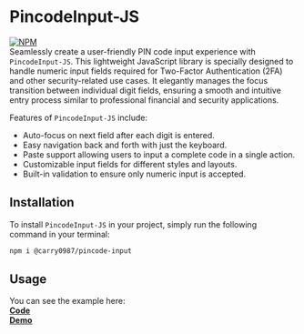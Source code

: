 # PincodeInput-JS
[![NPM](https://img.shields.io/npm/v/@carry0987/pincode-input.svg?style=flat-square)](https://www.npmjs.com/package/@carry0987/pincode-input)  
Seamlessly create a user-friendly PIN code input experience with `PincodeInput-JS`. This lightweight JavaScript library is specially designed to handle numeric input fields required for Two-Factor Authentication (2FA) and other security-related use cases. It elegantly manages the focus transition between individual digit fields, ensuring a smooth and intuitive entry process similar to professional financial and security applications.

Features of `PincodeInput-JS` include:
- Auto-focus on next field after each digit is entered.
- Easy navigation back and forth with just the keyboard.
- Paste support allowing users to input a complete code in a single action.
- Customizable input fields for different styles and layouts.
- Built-in validation to ensure only numeric input is accepted.

## Installation
To install `PincodeInput-JS` in your project, simply run the following command in your terminal:
```bash
npm i @carry0987/pincode-input
```

## Usage
You can see the example here:  
**[Code](./index.html)**  
**[Demo](https://carry0987.github.io/PincodeInput-JS/)**
